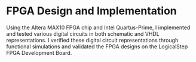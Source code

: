 # **FPGA** Design and Implementation
Using the Altera MAX10 FPGA chip and Intel Quartus-Prime, I implemented and tested various digital circuits in both schematic and VHDL representations. I verified these digital circuit representations through functional simulations and validated the FPGA designs on the LogicalStep FPGA Development Board.
